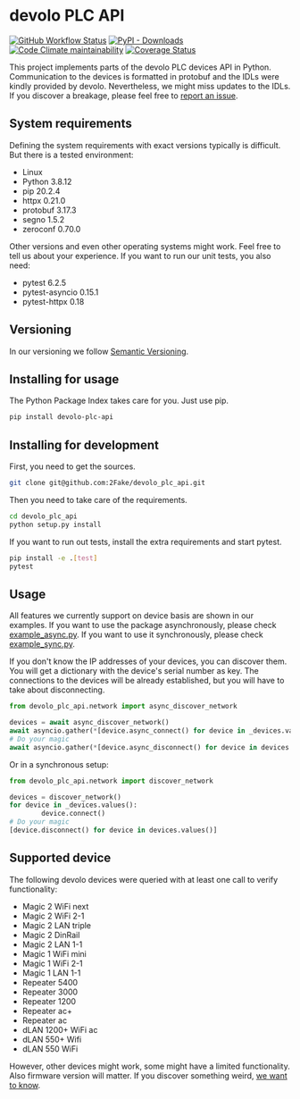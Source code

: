 # devolo PLC API

[![GitHub Workflow Status](https://img.shields.io/github/actions/workflow/status/2Fake/devolo_plc_api/pythonpackage.yml?branch=main)](https://github.com/2Fake/devolo_plc_api/actions?query=workflow%3A%22Python+package%22)
[![PyPI - Downloads](https://img.shields.io/pypi/dd/devolo-plc-api)](https://pypi.org/project/devolo-plc-api/)
[![Code Climate maintainability](https://img.shields.io/codeclimate/maintainability/2Fake/devolo_plc_api)](https://codeclimate.com/github/2Fake/devolo_plc_api)
[![Coverage Status](https://coveralls.io/repos/github/2Fake/devolo_plc_api/badge.svg?branch=development)](https://coveralls.io/github/2Fake/devolo_plc_api?branch=development)

This project implements parts of the devolo PLC devices API in Python. Communication to the devices is formatted in protobuf and the IDLs were kindly provided by devolo. Nevertheless, we might miss updates to the IDLs. If you discover a breakage, please feel free to [report an issue](https://github.com/2Fake/devolo_plc_api/issues).

## System requirements

Defining the system requirements with exact versions typically is difficult. But there is a tested environment:

* Linux
* Python 3.8.12
* pip 20.2.4
* httpx 0.21.0
* protobuf 3.17.3
* segno 1.5.2
* zeroconf 0.70.0

Other versions and even other operating systems might work. Feel free to tell us about your experience. If you want to run our unit tests, you also need:

* pytest 6.2.5
* pytest-asyncio 0.15.1
* pytest-httpx 0.18

## Versioning

In our versioning we follow [Semantic Versioning](https://semver.org/).

## Installing for usage

The Python Package Index takes care for you. Just use pip.

```bash
pip install devolo-plc-api
```

## Installing for development

First, you need to get the sources.

```bash
git clone git@github.com:2Fake/devolo_plc_api.git
```

Then you need to take care of the requirements.

```bash
cd devolo_plc_api
python setup.py install
```

If you want to run out tests, install the extra requirements and start pytest.

```bash
pip install -e .[test]
pytest
```

## Usage

All features we currently support on device basis are shown in our examples. If you want to use the package asynchronously, please check [example_async.py](https://github.com/2Fake/devolo_plc_api/blob/master/example_async.py). If you want to use it synchronously, please check [example_sync.py](https://github.com/2Fake/devolo_plc_api/blob/master/example_sync.py).

If you don't know the IP addresses of your devices, you can discover them. You will get a dictionary with the device's serial number as key. The connections to the devices will be already established, but you will have to take about disconnecting.

```python
from devolo_plc_api.network import async_discover_network

devices = await async_discover_network()
await asyncio.gather(*[device.async_connect() for device in _devices.values()])
# Do your magic
await asyncio.gather(*[device.async_disconnect() for device in devices.values()])
```

Or in a synchronous setup:

```python
from devolo_plc_api.network import discover_network

devices = discover_network()
for device in _devices.values():
        device.connect()
# Do your magic
[device.disconnect() for device in devices.values()]
```

## Supported device

The following devolo devices were queried with at least one call to verify functionality:

* Magic 2 WiFi next
* Magic 2 WiFi 2-1
* Magic 2 LAN triple
* Magic 2 DinRail
* Magic 2 LAN 1-1
* Magic 1 WiFi mini
* Magic 1 WiFi 2-1
* Magic 1 LAN 1-1
* Repeater 5400
* Repeater 3000
* Repeater 1200
* Repeater ac+
* Repeater ac
* dLAN 1200+ WiFi ac
* dLAN 550+ Wifi
* dLAN 550 WiFi

However, other devices might work, some might have a limited functionality. Also firmware version will matter. If you discover something weird, [we want to know](https://github.com/2Fake/devolo_plc_api/issues).
